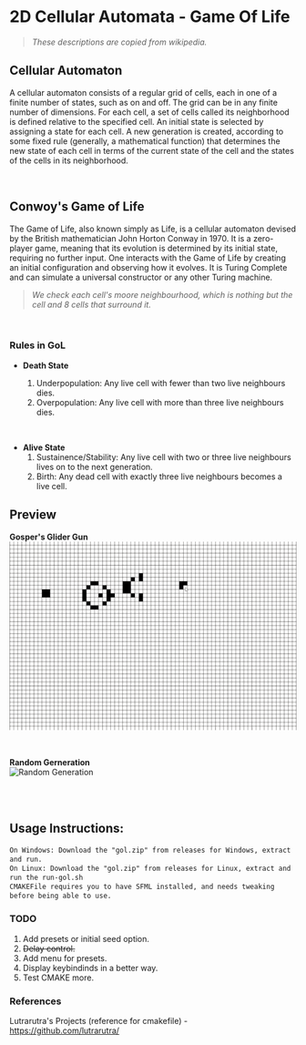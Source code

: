 # 2D Cellular Automata - Game Of Life

> _These descriptions are copied from wikipedia._

## Cellular Automaton

A cellular automaton consists of a regular grid of cells, each in one of a finite number of states, such as on and off. The grid can be in any finite number of dimensions. For each cell, a set of cells called its neighborhood is defined relative to the specified cell. An initial state is selected by assigning a state for each cell. A new generation is created, according to some fixed rule (generally, a mathematical function) that determines the new state of each cell in terms of the current state of the cell and the states of the cells in its neighborhood.

<br/>

## Conwoy's Game of Life

The Game of Life, also known simply as Life, is a cellular automaton devised by the British mathematician John Horton Conway in 1970. It is a zero-player game, meaning that its evolution is determined by its initial state, requiring no further input. One interacts with the Game of Life by creating an initial configuration and observing how it evolves. It is Turing Complete and can simulate a universal constructor or any other Turing machine.

> _We check each cell's moore neighbourhood, which is nothing but the cell and 8 cells that surround it._

<br>

### Rules in GoL

* **Death State**

    1. Underpopulation: Any live cell with fewer than two live neighbours dies.
    2. Overpopulation: Any live cell with more than three live neighbours dies.

<br />

* **Alive State**
    1. Sustainence/Stability: Any live cell with two or three live neighbours lives on to the next generation.
    2. Birth: Any dead cell with exactly three live neighbours becomes a live cell.

## Preview

**Gosper's Glider Gun**
<br/>
![Glider Gun](./readmeRes/glidergun.gif)

<br/>

**Random Gerneration**
<br/>
![Random Generation](./readmeRes/randGen.gif)

<br/><br/>


## Usage Instructions:
    On Windows: Download the "gol.zip" from releases for Windows, extract and run.
    On Linux: Download the "gol.zip" from releases for Linux, extract and run the run-gol.sh
    CMAKEFile requires you to have SFML installed, and needs tweaking before being able to use.


### TODO

1. Add presets or initial seed option.
2. ~~Delay control.~~
3. Add menu for presets.
4. Display keybindinds in a better way.
5. Test CMAKE more.

### References

Lutrarutra's Projects (reference for cmakefile) - https://github.com/lutrarutra/
